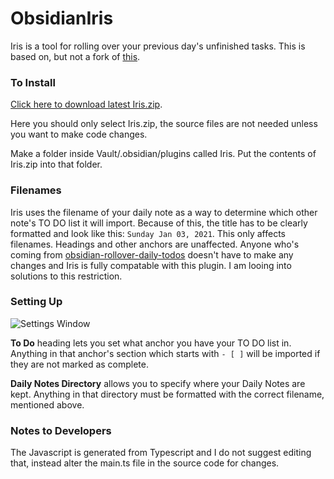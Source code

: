 # ObsidianIris

Iris is a tool for rolling over your previous day's unfinished tasks. This is based on, but not a fork of [this](https://github.com/shichongrui/obsidian-rollover-daily-todos).

### To Install
[Click here to download latest Iris.zip](https://github.com/OliverAndrews/Obsidian-Iris/releases/tag/1.0).

Here you should only select Iris.zip, the source files are not needed unless you want to make code changes. 

Make a folder inside Vault/.obsidian/plugins called Iris. Put the contents of Iris.zip into that folder.

### Filenames

Iris uses the filename of your daily note as a way to determine which other note's TO DO list it will import. Because of this, the title has to be clearly formatted and look like this: `Sunday Jan 03, 2021`. This only affects filenames. Headings and other anchors are unaffected. Anyone who's coming from [obsidian-rollover-daily-todos](https://github.com/shichongrui/obsidian-rollover-daily-todos) doesn't have to make any changes and Iris is fully compatable with this plugin. I am looing into solutions to this restriction.

### Setting Up

![Settings Window](https://i.imgur.com/9NCsLHy.png)

**To Do** heading lets you set what anchor you have your TO DO list in. Anything in that anchor's section which starts with `- [ ]` will be imported if they are not marked as complete. 

**Daily Notes Directory** allows you to specify where your Daily Notes are kept. Anything in that directory must be formatted with the correct filename, mentioned above.

### Notes to Developers

The Javascript is generated from Typescript and I do not suggest editing that, instead alter the main.ts file in the source code for changes.
